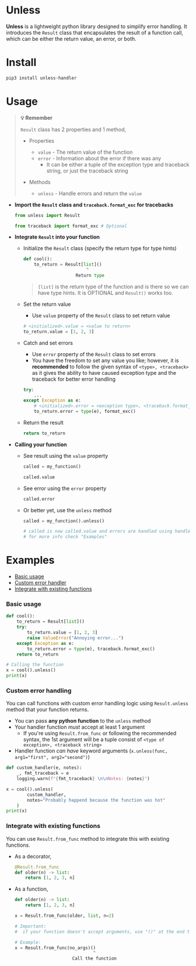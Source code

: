 # Unless
**Unless** is a lightweight python library designed to simplify error handling. It introduces the `Result` class that encapsulates the result of a function call, which can be either the return value, an error, or both.


# Install
```sh
pip3 install unless-handler
```


# Usage
> **💡 Remember**
>
>`Result` class has 2 properties and 1 method,
>  - Properties
>    - `value` - The return value of the function
>    - `error` - Information about the error if there was any
>        - It can be either a tuple of the exception type and traceback string, or just the traceback string
>
>  - Methods
>    - `unless` - Handle errors and return the `value`


- **Import the `Result` class and `traceback.format_exc` for tracebacks**
    ```py
    from unless import Result

    from traceback import format_exc # Optional
    ```


- **Integrate `Result` into your function**
    - Initialize the `Result` class (specify the return type for type hints)
        ```py
        def cool():
            to_return = Result[list]()
                                ^
                            Return type
        ```
        > `[list]` is the return type of the function and is there so we can have type hints. It is OPTIONAL and `Result()` works too.


    - Set the return value
        - Use `value` property of the `Result` class to set return value
        ```py
        # <initialized>.value = <value to return>
        to_return.value = [1, 2, 3]
        ```

    - Catch and set errors
        - Use `error` property of the `Result` class to set errors
        - You have the freedom to set any value you like; however, it is **recommended** to follow the given syntax of `<type>, <traceback>` as it gives the ability to have caused exception type and the traceback for better error handling
        ```py
        try:
            ...
        except Exception as e:
            # <initialized>.error = <exception type>, <traceback.format_exc()>
            to_return.error = type(e), format_exc()
        ```

    - Return the result
        ```py
        return to_return
        ```

- **Calling your function**
    - See result using the `value` property
        ```py
        called = my_function()

        called.value
        ```
    
    - See error using the `error` property
        ```py
        called.error
        ```
    
    - Or better yet, use the `unless` method
        ```py
        called = my_function().unless()

        # called is now called.value and errors are handled using handler function
        # for more info check "Examples"
        ```


# Examples
- [Basic usage](#basic-usage)
- [Custom error handler](#custom-error-handling)
- [Integrate with existing functions](#integrate-with-existing-functions)


### Basic usage
```py
def cool():
    to_return = Result[list]()
    try:
        to_return.value = [1, 2, 3]
        raise ValueError("Annoying error...")
    except Exception as e:
        to_return.error = type(e), traceback.format_exc()
    return to_return

# Calling the function
x = cool().unless()
print(x)
```

### Custom error handling
You can call functions with custom error handling logic using `Result.unless` method that your function returns.

- You can pass **any python function** to the `unless` method
- Your handler function _must_ accept at least 1 argument
    - If you're using `Result.from_func` or following the recommended syntax, the 1st argument will be a tuple consist of `<type of exception>, <traceback string>`
- Handler function _can have_ keyword arguments (`x.unless(func, arg1="first", arg2="second")`)

```py
def custom_handler(e, notes):
    _, fmt_traceback = e
    logging.warn(f"{fmt_traceback} \n\nNotes: {notes}")

x = cool().unless(
        custom_handler,
        notes="Probably happend because the function was hot"
    )
print(x)
```

### Integrate with existing functions
You can use `Result.from_func` method to integrate this with existing functions.

- As a decorator,
    ```py
    @Result.from_func
    def older(n) -> list:
        return [1, 2, 3, n]
    ```
- As a function,
    ```py
    def older(n) -> list:
        return [1, 2, 3, n]

    x = Result.from_func(older, list, n=2)

    # Important:
    #  if your function doesn't accept arguments, use "()" at the end to call it properly
    
    # Example:
    x = Result.from_func(no_args)()
                                  ^
                          Call the function
    ```